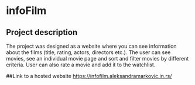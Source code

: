 # infoFilm

## Project description
The project was designed as a website where you can see information about the films (title, rating, actors, directors etc.). The user can see movies,
see an individual movie page and sort and filter movies by different criteria. User can also rate a movie and add it to the watchlist.

##Link to a hosted website
https://infofilm.aleksandramarkovic.in.rs/
